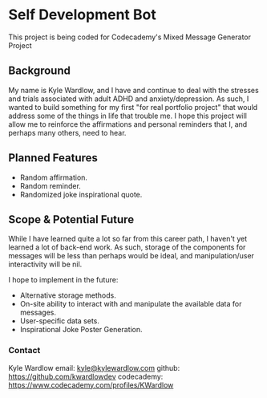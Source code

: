 # Self Development Bot
 This project is being coded for Codecademy's Mixed Message Generator Project

## Background

 My name is Kyle Wardlow, and I have and continue to deal with the stresses and trials associated with adult ADHD and anxiety/depression. As such, I wanted to build something for my first "for real portfolio project" that would address some of the things in life that trouble me. I hope this project will allow me to reinforce the affirmations and personal reminders that I, and perhaps many others, need to hear.

## Planned Features
+ Random affirmation.
+ Random reminder.
+ Randomized joke inspirational quote.

## Scope & Potential Future

 While I have learned quite a lot so far from this career path, I haven't yet learned a lot of back-end work. As such, storage of the components for messages will be less than perhaps would be ideal, and manipulation/user interactivity will be nil.

 I hope to implement in the future:

 + Alternative storage methods.
 + On-site ability to interact with and manipulate the available data for messages.
 + User-specific data sets.
 + Inspirational Joke Poster Generation.

### Contact
Kyle Wardlow
email: kyle@kylewardlow.com
github: https://github.com/kwardlowdev
codecademy: https://www.codecademy.com/profiles/KWardlow